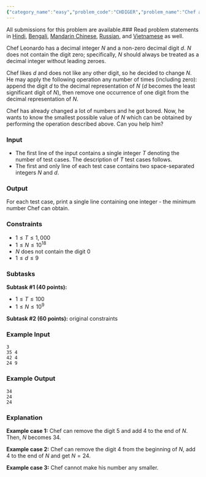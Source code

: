 ```yaml
---
{"category_name":"easy","problem_code":"CHDIGER","problem_name":"Chef and a Beautiful Digit","languages_supported":{"0":"C","1":"CPP14","2":"JAVA","3":"PYTH","4":"PYTH 3.6","5":"PYPY","6":"CS2","7":"PAS fpc","8":"PAS gpc","9":"RUBY","10":"PHP","11":"GO","12":"NODEJS","13":"HASK","14":"rust","15":"SCALA","16":"swift","17":"D","18":"PERL","19":"FORT","20":"WSPC","21":"ADA","22":"CAML","23":"ICK","24":"BF","25":"ASM","26":"CLPS","27":"PRLG","28":"ICON","29":"SCM qobi","30":"PIKE","31":"ST","32":"NICE","33":"LUA","34":"BASH","35":"NEM","36":"LISP sbcl","37":"LISP clisp","38":"SCM guile","39":"JS","40":"ERL","41":"TCL","42":"kotlin","43":"PERL6","44":"TEXT","45":"SCM chicken","46":"PYP3","47":"CLOJ","48":"COB","49":"FS"},"max_timelimit":1,"source_sizelimit":50000,"problem_author":"aleex","problem_tester":null,"date_added":"24-02-2019","tags":{"0":"aleex","1":"implementation","2":"march19","3":"maths","4":"simple","5":"taran_1407"},"editorial_url":"https://discuss.codechef.com/problems/CHDIGER","time":{"view_start_date":1552469402,"submit_start_date":1552469402,"visible_start_date":1552469402,"end_date":1735669800},"is_direct_submittable":false,"layout":"problem"}
---
```

<span class="solution-visible-txt">All submissions for this problem are available.</span>### Read problem statements in [Hindi](http://www.codechef.com/download/translated/MAR19TST/hindi/CHDIGER.pdf), [Bengali](http://www.codechef.com/download/translated/MAR19TST/bengali/CHDIGER.pdf), [Mandarin Chinese](http://www.codechef.com/download/translated/MAR19TST/mandarin/CHDIGER.pdf), [Russian](http://www.codechef.com/download/translated/MAR19TST/russian/CHDIGER.pdf), and [Vietnamese](http://www.codechef.com/download/translated/MAR19TST/vietnamese/CHDIGER.pdf) as well.

Chef Leonardo has a decimal integer $N$ and a non-zero decimal digit $d$. $N$ does not contain the digit zero; specifically, $N$ should always be treated as a decimal integer without leading zeroes.

Chef likes $d$ and does not like any other digit, so he decided to change $N$. He may apply the following operation any number of times (including zero): append the digit $d$ to the decimal representation of $N$ ($d$ becomes the least significant digit of $N$), then remove one occurrence of one digit from the decimal representation of $N$.

Chef has already changed a lot of numbers and he got bored. Now, he wants to know the smallest possible value of $N$ which can be obtained by performing the operation described above. Can you help him?

### Input
- The first line of the input contains a single integer $T$ denoting the number of test cases. The description of $T$ test cases follows.
- The first and only line of each test case contains two space-separated integers $N$ and $d$.

### Output
For each test case, print a single line containing one integer - the minimum number Chef can obtain.

### Constraints
- $1 \le T \le 1,000$
- $1 \le N \le 10^{18}$
- $N$ does not contain the digit $0$
- $1 \le d \le 9$

### Subtasks
**Subtask #1 (40 points):**
- $1 \le T \le 100$
- $1 \le N \le 10^9$

**Subtask #2 (60 points):** original constraints

### Example Input
```
3
35 4
42 4
24 9
```

### Example Output
```
34
24
24
```
	
### Explanation
**Example case 1:** Chef can remove the digit $5$ and add $4$ to the end of $N$. Then, $N$ becomes $34$.

**Example case 2:** Chef can remove the digit $4$ from the beginning of $N$, add $4$ to the end of $N$ and get $N = 24$.

**Example case 3:** Chef cannot make his number any smaller.
